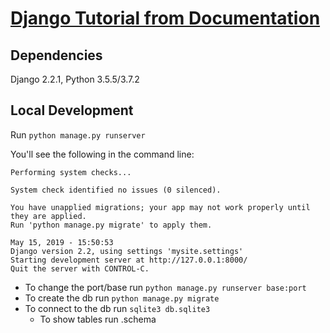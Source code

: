# [Django Tutorial from Documentation](https://docs.djangoproject.com/en/2.2/intro/tutorial01/)

## Dependencies

Django 2.2.1, Python 3.5.5/3.7.2

## Local Development
Run `python manage.py runserver`

You'll see the following in the command line:

```
Performing system checks...

System check identified no issues (0 silenced).

You have unapplied migrations; your app may not work properly until they are applied.
Run 'python manage.py migrate' to apply them.

May 15, 2019 - 15:50:53
Django version 2.2, using settings 'mysite.settings'
Starting development server at http://127.0.0.1:8000/
Quit the server with CONTROL-C.
```

- To change the port/base run `python manage.py runserver base:port`
- To create the db run `python manage.py migrate`
- To connect to the db run `sqlite3 db.sqlite3`
  - To show tables run .schema
